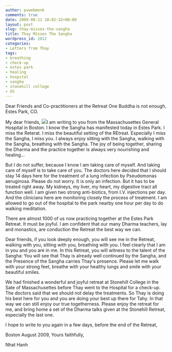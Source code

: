 ```yaml
---
author: pvwebmonk
comments: true
date: 2009-08-21 10:02:32+00:00
layout: post
slug: thay-misses-the-sangha
title: Thay Misses The Sangha
wordpress_id: 2012
categories:
- Letters from Thay
tags:
- breathing
- check-up
- estes park
- healing
- hospital
- sangha
- stonehill college
- US
---
```


Dear Friends and Co-practitioners at the Retreat One Buddha is not enough, Estes Park, CO.

My dear friends,
![](http://new.plumvillage.org/wp-content/uploads/2009/08/one-buddha-is-not-enough-229x300.jpg)I am writing to you from the Massachusettes General Hospital in Boston.  I know the Sangha has manifested today in Estes Park.  I miss the Reterat.  I miss the beautiful setting of the REtreat.  Especially I miss the Sangha, I miss you.  I always enjoy sitting with the Sangha, walking with the Sangha, breathing with the Sangha.  The joy of being together, sharing the Dharma and the practice together is always very nourishing and healing...

But I do not suffer, because I know I am taking care of myself.  And taking care of myself is to take care of you.  The doctors here decided that I should stay 14 days here for the treatment of a lung infection by Pseudomonas aeruginosa.  Please do not worry.  It is only an infection.  But it has to be treated right away.  My kidneys, my liver, my heart, my digestive tract all function well.  I am given two strong anti-biotics, from I.V. injections per day.  And the clinicians here are monitoring closely the process of treatment.  I am allowed to go out of the hospital to the park nearby one hour per day to do walking meditation.

There are almost 1000 of us now practicing together at the Estes Park Retreat.  It must be joyful.  I am confident that our many Dharma teachers, lay and monastics, are conduction the Retreat the best way we can.

Dear friends, if you look deeply enough, you will see me in the Retreat, walking with you, sitting with you, breathing with you.  I feel clearly that I am in you and you are in me.  In this Retreat, you will witness to the talent of the Sangha: You will see that Thay is already well continued by the Sangha, and the Presence of the Sangha carries Thay's presence.  Please let me walk with your strong feet, breathe with your healthy lungs and smile with your beautiful smiles.

We had finished a wonderful and joyful retreat at Stonehill College in the Sate of Massachusettes before Thay went to the Hospital for a check-up.  The doctors said that we should not delay the treatments.  So Thay is doing his best here for you and you are doing your best up there for Tahy.  In that way we can still enjoy our true togetherness.  Please enjoy the retreat for me, and bring home a set of the Dharma talks given at the Stonehill Retreat, especially the last one.

I hope to write to you again in a few days, before the end of  the Retreat,

Boston August 2009, Yours faithfully,

Nhat Hanh
